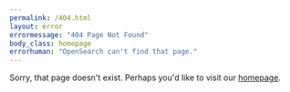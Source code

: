 ```yaml
---
permalink: /404.html
layout: error
errormessage: "404 Page Not Found"
body_class: homepage
errorhuman: "OpenSearch can't find that page." 
---
```


Sorry, that page doesn't exist. Perhaps you'd like to visit our [homepage](https://www.opensearch.org).